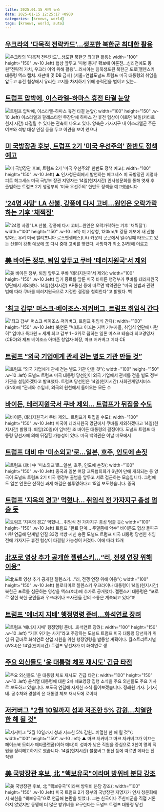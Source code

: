 ```yaml
---
title: 2025.01.15 세계 뉴스
date: 2025-01-15 12:25:17 +0900
categories: [krnews, world]
tags: [krnews, world, auto]
---
```

## [우크라의 '다목적 전략카드'…생포한 북한군 최대한 활용](https://n.news.naver.com/mnews/article/001/0015158447)

![우크라의 '다목적 전략카드'…생포한 북한군 최대한 활용](https://mimgnews.pstatic.net/image/origin/001/2025/01/14/15158447.jpg?type=nf220_150){: width="100" height="150" .w-10 .left}
협상 앞두고 '파병 증거' 확보에 여론전…심리전에도 동원"전략적 가치, 우크라 이익 위해 활용"…러시아는 침묵생포된 북한군 포로[젤렌스키 대통령 엑스 캡처. 재판매 및 DB 금지] (서울=연합도널드 트럼프 미국 대통령의 취임을 앞두고 휴전 협상에서 유리한 고지를 차지하기 위해 총력전을 벌이고 있는...

## [트럼프 압박에, 이스라엘-하마스 휴전 타결 눈앞](https://n.news.naver.com/mnews/article/020/0003610042)

![트럼프 압박에, 이스라엘-하마스 휴전 타결 눈앞](https://mimgnews.pstatic.net/image/origin/020/2025/01/15/3610042.jpg?type=nf220_150){: width="100" height="150" .w-10 .left}
이스라엘과 팔레스타인 무장단체 하마스 간 휴전 협상이 이르면 14일(카타르 현지 시간) 타결될 수 있다는 관측이 나오고 있다. 양측은 가자지구 내 이스라엘군 주둔 여부와 석방 대상 인질 등을 두고 이견을 보여 왔으나

## [미 국방장관 후보, 트럼프 2기 '미국 우선주의' 한반도 정책 예고](https://n.news.naver.com/mnews/article/055/0001223696)

![미 국방장관 후보, 트럼프 2기 '미국 우선주의' 한반도 정책 예고](https://mimgnews.pstatic.net/image/origin/055/2025/01/15/1223696.jpg?type=nf220_150){: width="100" height="150" .w-10 .left}
▲ 인사청문회에서 발언하는 헤그세스 미 국방장관 지명자 피트 헤그세스 미국 국방부 장관 지명자는 14일(현지시간) 인사청문회를 통해 엿새 후 출범하는 트럼프 2기 행정부의 '미국 우선주의' 한반도 정책을 예고했습니다

## ['24명 사망' LA 산불, 강풍에 다시 고비…원인은 오락가락하는 기후 '채찍질'](https://n.news.naver.com/mnews/article/002/0002368834)

!['24명 사망' LA 산불, 강풍에 다시 고비…원인은 오락가락하는 기후 '채찍질'](https://mimgnews.pstatic.net/image/origin/002/2025/01/15/2368834.jpg?type=nf220_150){: width="100" height="150" .w-10 .left}
미 기상청, 120km/h 강풍 예보에 새 산불 발화도 우려 미국 캘리포니아 로스앤젤레스(LA) 카운티 곳곳에서 일주일째 타오르고 있는 산불이 강풍 예보에 또 다시 중대 고비를 맞았다. 사망자가 최소 24명에 이르고

## [美 바이든 정부, 퇴임 앞두고 쿠바 '테러지원국'서 제외](https://n.news.naver.com/mnews/article/008/0005141212)

![美 바이든 정부, 퇴임 앞두고 쿠바 '테러지원국'서 제외](https://mimgnews.pstatic.net/image/origin/008/2025/01/15/5141212.jpg?type=nf220_150){: width="100" height="150" .w-10 .left}
임기 종료를 앞둔 미국 바이든 행정부가 쿠바를 테러지원국 명단에서 제외했다. 14일(현지시간) AP통신 등에 따르면 백악관은 "미국 헌법과 관련 법에 따라 쿠바를 테러지원국으로 지정한 결정을 철회한다"고 밝혔다. 백

## ['최고 갑부' 머스크·베이조스·저커버그, 트럼프 취임식 간다](https://n.news.naver.com/mnews/article/001/0015159830)

!['최고 갑부' 머스크·베이조스·저커버그, 트럼프 취임식 간다](https://mimgnews.pstatic.net/image/origin/001/2025/01/15/15159830.jpg?type=nf220_150){: width="100" height="150" .w-10 .left}
美언론 "빅테크 이끄는 거액 기부자들, 취임식 연단에 나란히" 임미나 특파원 = 세계 최고 갑부 1∼3위로 꼽히는 일론 머스크 테슬라 최고경영자(CEO)와 제프 베이조스 아마존 창업자·회장, 마크 저커버그 메타 CE

## [트럼프 “외국 기업에게 관세 걷는 별도 기관 만들 것”](https://n.news.naver.com/mnews/article/032/0003345476)

![트럼프 “외국 기업에게 관세 걷는 별도 기관 만들 것”](https://mimgnews.pstatic.net/image/origin/032/2025/01/15/3345476.jpg?type=nf220_150){: width="100" height="150" .w-10 .left}
도널드 트럼프 미국 대통령 당선인이 외국 기업에서 관세를 걷을 별도 정부 기관을 설립하겠다고 발표했다. 트럼프 당선인은 14일(현지시간) 사회관계망서비스(SNS)에 “관세와 수입세, 외국의 원천에서 들어오는 모든 수

## [바이든, 테러지원국서 쿠바 제외… 트럼프가 뒤집을 수도](https://n.news.naver.com/mnews/article/469/0000844073)

![바이든, 테러지원국서 쿠바 제외… 트럼프가 뒤집을 수도](https://mimgnews.pstatic.net/image/origin/469/2025/01/15/844073.jpg?type=nf220_150){: width="100" height="150" .w-10 .left}
미국이 테러지원국 명단에서 쿠바를 제외하겠다고 14일(현지시간) 밝혔다. 퇴임(20일)이 임박한 조 바이든 대통령의 결정이다. 도널드 트럼프 대통령 당선자에 의해 뒤집힐 가능성이 있다. 미국 백악관은 이날 메모에서

## [트럼프 대비 中 '미소외교'로…일본, 호주, 인도에 손짓](https://n.news.naver.com/mnews/article/374/0000420827)

![트럼프 대비 中 '미소외교'로…일본, 호주, 인도에 손짓](https://mimgnews.pstatic.net/image/origin/374/2025/01/15/420827.jpg?type=nf220_150){: width="100" height="150" .w-10 .left}
중국과 일본 여당 교류협의회가 6년여 만에 개최되는 등 양국이 도널드 트럼프 2기 미국 행정부 출범을 앞두고 서로 접근하는 모습입니다. 그럼에도 일본 언론은 산적한 과제 해결은 불투명하다고 15일 보도했습니다. 중국

## [트럼프 ‘지옥의 경고’ 먹혔나… 취임식 전 가자지구 총성 멈출 듯](https://n.news.naver.com/mnews/article/081/0003510996)

![트럼프 ‘지옥의 경고’ 먹혔나… 취임식 전 가자지구 총성 멈출 듯](https://mimgnews.pstatic.net/image/origin/081/2025/01/15/3510996.jpg?type=nf220_150){: width="100" height="150" .w-10 .left}
트럼프 “완료 단계… 주말쯤에 악수” 바이든도 협상 돌파구 마련 언급해 단계별 인질 33명 석방·시신 송환 도널드 트럼프 미국 대통령 당선인 취임 전에 가자지구 휴전 협상이 타결될 가능성이 커졌다. 이에 따라 15개

## [北포로 영상 추가 공개한 젤렌스키…“러, 전쟁 연장 위해 이용”](https://n.news.naver.com/mnews/article/005/0001751876)

![北포로 영상 추가 공개한 젤렌스키…“러, 전쟁 연장 위해 이용”](https://mimgnews.pstatic.net/image/origin/005/2025/01/15/1751876.jpg?type=nf220_150){: width="100" height="150" .w-10 .left}
볼로디미르 젤렌스키 우크라이나 대통령이 14일(현지시간) 북한군 포로를 심문하는 영상을 엑스(X터)에 추가로 공개했다. 젤렌스키 대통령은 “포로로 잡힌 북한 군인들과 우크라이나 조사관들 간의 소통은 계속되고 있다”며

## [트럼프 ‘에너지 지배’ 행정명령 준비...화석연료 장려](https://n.news.naver.com/mnews/article/014/0005295610)

![트럼프 ‘에너지 지배’ 행정명령 준비...화석연료 장려](https://mimgnews.pstatic.net/image/origin/014/2025/01/15/5295610.jpg?type=nf220_150){: width="100" height="150" .w-10 .left}
“기후 위기는 사기”라고 주장하는 도널드 트럼프 미국 대통령 당선자가 취임 뒤 곧바로 화석연료 산업 지원을 위한 행정명령을 발동할 계획이다. 월스트리트저널(WSJ)은 14일(현지시간) 트럼프 당선자가 미 화석연료 생

## [주요 외신들도 '윤 대통령 체포 재시도' 긴급 타전](https://n.news.naver.com/mnews/article/422/0000705543)

![주요 외신들도 '윤 대통령 체포 재시도' 긴급 타전](https://mimgnews.pstatic.net/image/origin/422/2025/01/15/705543.jpg?type=nf220_150){: width="100" height="150" .w-10 .left}
윤석열 대통령에 대한 2차 체포영장 집행 소식을 주요 외신들도 주요 기사로 보도하고 있습니다. 보도국 연결해 자세한 소식 들어보겠습니다. 정래원 기자. [기자] 네. 공수처와 경찰의 윤 대통령 체포 재시도에 로이터

## [저커버그 "2월 10일까지 성과 저조한 5% 감원…치열한 한 해 될 것"](https://n.news.naver.com/mnews/article/055/0001223697)

![저커버그 "2월 10일까지 성과 저조한 5% 감원…치열한 한 해 될 것"](https://mimgnews.pstatic.net/image/origin/055/2025/01/15/1223697.jpg?type=nf220_150){: width="100" height="150" .w-10 .left}
▲ 마크 저커버그 마크 저커버그가 이끄는 페이스북 모회사 메타플랫폼(이하 메타)이 성과가 낮은 직원을 중심으로 3천여 명의 직원을 정리해고하기로 했습니다. 14일(현지시간) 블룸버그 통신 등에 따르면 메타는 전 직원

## [美 국방장관 후보,  北 "핵보유국"이라며 방위비 분담 강조](https://n.news.naver.com/mnews/article/014/0005295879)

![美 국방장관 후보,  北 "핵보유국"이라며 방위비 분담 강조](https://mimgnews.pstatic.net/image/origin/014/2025/01/15/5295879.jpg?type=nf220_150){: width="100" height="150" .w-10 .left}
미국 트럼프 2기 정부의 국방장관 지명자가 인사 청문회에서 북한을 “핵보유국”으로 언급해 논란을 빚었다. 그는 한국이나 주한미군을 직접 거론하지 않았지만 동맹에 더 많은 방위비를 요구한다는 도널드 트럼프 대통령 당선

